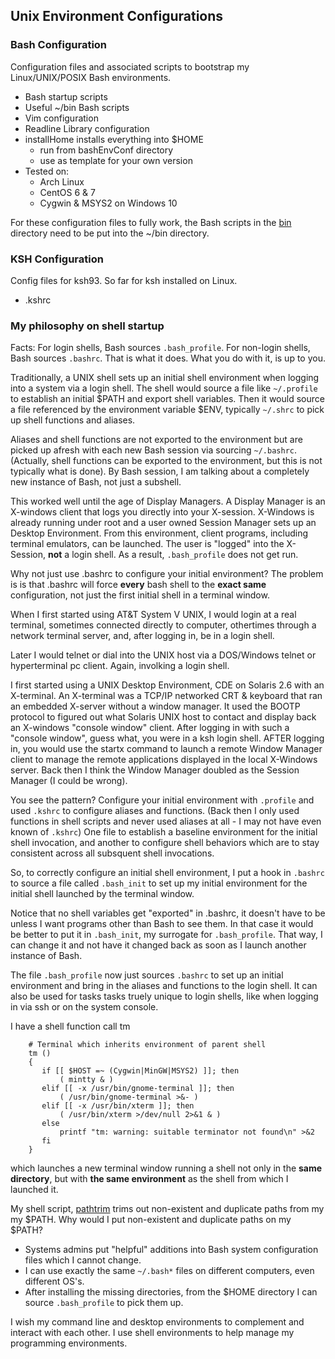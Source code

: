 ## Unix Environment Configurations
### Bash Configuration
Configuration files and associated scripts to bootstrap
my Linux/UNIX/POSIX Bash environments.
* Bash startup scripts
* Useful ~/bin Bash scripts
* Vim configuration
* Readline Library configuration
* installHome installs everything into $HOME
  * run from bashEnvConf directory
  * use as template for your own version
* Tested on:
  * Arch Linux
  * CentOS 6 & 7
  * Cygwin & MSYS2 on Windows 10

For these configuration files to fully work, the Bash
scripts in the [bin](bin) directory need to be put into
the ~/bin directory.

### KSH Configuration
Config files for ksh93.  So far for ksh installed on Linux.
* .kshrc

### My philosophy on shell startup
Facts: For login shells, Bash sources `.bash_profile`.
For non-login shells, Bash sources `.bashrc`.  That is what it does.
What you do with it, is up to you.

Traditionally, a UNIX shell sets up an initial shell environment
when logging into a system via a login shell.  The shell would
source a file like `~/.profile` to establish an initial $PATH and
export shell variables.  Then it would source a file referenced by
the environment variable $ENV, typically  `~/.shrc` to pick up
shell functions and aliases.

Aliases and shell functions are not exported to the environment
but are picked up afresh with each new Bash session via
sourcing `~/.bashrc`.  (Actually, shell functions can be exported
to the environment, but this is not typically what is done).
By Bash session, I am talking about a completely new instance
of Bash, not just a subshell.

This worked well until the age of Display Managers.  A Display
Manager is an X-windows client that logs you directly into your
X-session.  X-Windows is already running under root and a user owned
Session Manager sets up an Desktop Environment.  From this
environment, client programs, including terminal emulators,
can be launched.  The user is "logged" into the X-Session, __not__
a login shell.  As a result, `.bash_profile` does not get run.

Why not just use .bashrc to configure your initial environment?
The problem is is that .bashrc will force __every__ bash
shell to the __exact same__ configuration, not just the first
initial shell in a terminal window.

When I first started using AT&T System V UNIX, I
would login at a real terminal, sometimes connected directly
to computer, othertimes through a network terminal server,
and, after logging in, be in a login shell.

Later I would telnet or dial into the UNIX host via a DOS/Windows
telnet or hyperterminal pc client.  Again, involking a login shell.

I first started using a UNIX Desktop Environment, CDE on
Solaris 2.6 with an X-terminal.  An X-terminal was a TCP/IP
networked CRT & keyboard that ran an embedded X-server without
a window manager.  It used the BOOTP protocol to figured out what
Solaris UNIX host to contact and display back an X-windows
"console window" client.  After logging in with such a
"console window", guess what, you were in a ksh login shell.
AFTER logging in, you would use the startx command to launch
a remote Window Manager client to manage the remote applications
displayed in the local X-Windows server.  Back then I think the
Window Manager doubled as the Session Manager (I could be wrong).

You see the pattern?  Configure your initial environment
with `.profile` and used `.kshrc` to configure
aliases and functions.  (Back then I only used functions
in shell scripts and never used aliases at all - I may not 
have even known of `.kshrc`)  One file to establish a baseline
environment for the initial shell invocation, and another to configure
shell behaviors which are to stay consistent across all subsquent
shell invocations.

So, to correctly configure an initial shell environment, I
put a hook in `.bashrc` to source a file called `.bash_init`
to set up my initial environment for the initial shell
launched by the terminal window.

Notice that no shell variables
get "exported" in .bashrc, it doesn't have to be unless I
want programs other than Bash to see them.  In that case
it would be better to put it in `.bash_init`, my surrogate
for `.bash_profile`.  That way, I can change it and not
have it changed back as soon as I launch another instance of
Bash.

The file `.bash_profile` now just sources `.bashrc` to
set up an initial environment and bring in the aliases and
functions to the login shell.  It can also be used for tasks
tasks truely unique to login shells, like when logging in via
ssh or on the system console.

I have a shell function call tm
```
    # Terminal which inherits environment of parent shell
    tm ()
    {
       if [[ $HOST =~ (Cygwin|MinGW|MSYS2) ]]; then
           ( mintty & )
       elif [[ -x /usr/bin/gnome-terminal ]]; then
           ( /usr/bin/gnome-terminal >&- )
       elif [[ -x /usr/bin/xterm ]]; then
           ( /usr/bin/xterm >/dev/null 2>&1 & )
       else
           printf "tm: warning: suitable terminator not found\n" >&2
       fi
    }
```
which launches a new terminal window running a shell not only
in the __same directory__, but with __the same environment__
as the shell from which I launched it.

My shell script, [pathtrim](bin/pathtrim) trims out non-existent
and duplicate paths from my my $PATH.  Why would I put non-existent
and duplicate paths on my $PATH?  
* Systems admins put "helpful" additions into Bash system configuration files
  which I cannot change.
* I can use exactly the same `~/.bash*` files on different computers,
  even different OS's.
* After installing the missing directories, from the $HOME directory
  I can source `.bash_profile` to pick them up.

I wish my command line and desktop environments to complement and
interact with each other.  I use shell environments to help
manage my programming environments.
